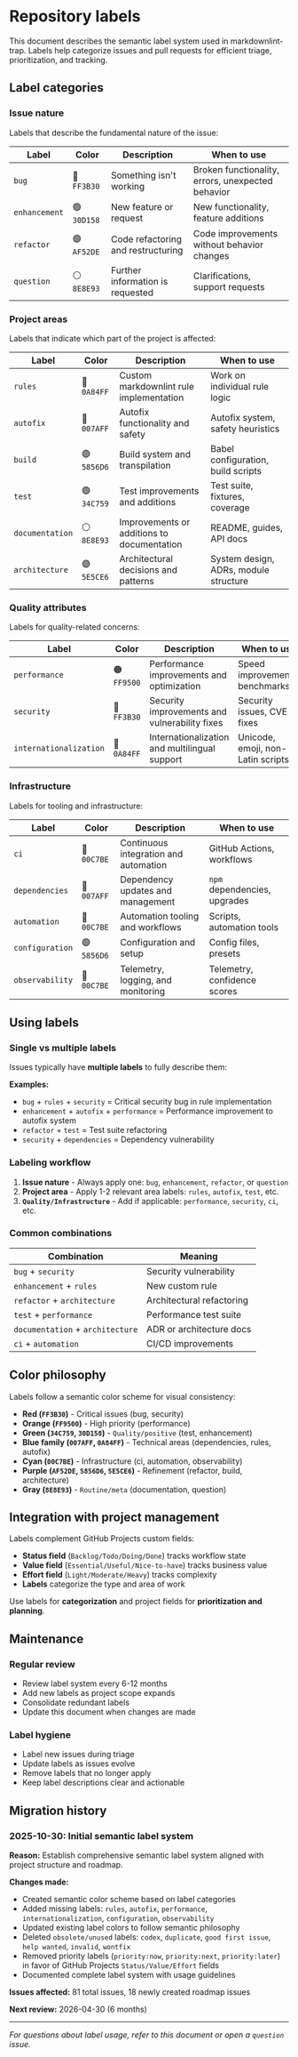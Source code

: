 # Repository labels

This document describes the semantic label system used in markdownlint-trap. Labels help categorize issues and pull requests for efficient triage, prioritization, and tracking.

## Label categories

### Issue nature

Labels that describe the fundamental nature of the issue:

| Label | Color | Description | When to use |
|-------|-------|-------------|-------------|
| `bug` | 🔴 `FF3B30` | Something isn't working | Broken functionality, errors, unexpected behavior |
| `enhancement` | 🟢 `30D158` | New feature or request | New functionality, feature additions |
| `refactor` | 🟣 `AF52DE` | Code refactoring and restructuring | Code improvements without behavior changes |
| `question` | ⚪ `8E8E93` | Further information is requested | Clarifications, support requests |

### Project areas

Labels that indicate which part of the project is affected:

| Label | Color | Description | When to use |
|-------|-------|-------------|-------------|
| `rules` | 🔵 `0A84FF` | Custom markdownlint rule implementation | Work on individual rule logic |
| `autofix` | 🔵 `007AFF` | Autofix functionality and safety | Autofix system, safety heuristics |
| `build` | 🟣 `5856D6` | Build system and transpilation | Babel configuration, build scripts |
| `test` | 🟢 `34C759` | Test improvements and additions | Test suite, fixtures, coverage |
| `documentation` | ⚪ `8E8E93` | Improvements or additions to documentation | README, guides, API docs |
| `architecture` | 🟣 `5E5CE6` | Architectural decisions and patterns | System design, ADRs, module structure |

### Quality attributes

Labels for quality-related concerns:

| Label | Color | Description | When to use |
|-------|-------|-------------|-------------|
| `performance` | 🟠 `FF9500` | Performance improvements and optimization | Speed improvements, benchmarks |
| `security` | 🔴 `FF3B30` | Security improvements and vulnerability fixes | Security issues, CVE fixes |
| `internationalization` | 🔵 `0A84FF` | Internationalization and multilingual support | Unicode, emoji, non-Latin scripts |

### Infrastructure

Labels for tooling and infrastructure:

| Label | Color | Description | When to use |
|-------|-------|-------------|-------------|
| `ci` | 🔵 `00C7BE` | Continuous integration and automation | GitHub Actions, workflows |
| `dependencies` | 🔵 `007AFF` | Dependency updates and management | `npm` dependencies, upgrades |
| `automation` | 🔵 `00C7BE` | Automation tooling and workflows | Scripts, automation tools |
| `configuration` | 🟣 `5856D6` | Configuration and setup | Config files, presets |
| `observability` | 🔵 `00C7BE` | Telemetry, logging, and monitoring | Telemetry, confidence scores |

## Using labels

### Single vs multiple labels

Issues typically have **multiple labels** to fully describe them:

**Examples:**

- `bug` + `rules` + `security` = Critical security bug in rule implementation
- `enhancement` + `autofix` + `performance` = Performance improvement to autofix system
- `refactor` + `test` = Test suite refactoring
- `security` + `dependencies` = Dependency vulnerability

### Labeling workflow

1. **Issue nature** - Always apply one: `bug`, `enhancement`, `refactor`, or `question`
2. **Project area** - Apply 1-2 relevant area labels: `rules`, `autofix`, `test`, etc.
3. **`Quality/Infrastructure`** - Add if applicable: `performance`, `security`, `ci`, etc.

### Common combinations

| Combination | Meaning |
|-------------|---------|
| `bug` + `security` | Security vulnerability |
| `enhancement` + `rules` | New custom rule |
| `refactor` + `architecture` | Architectural refactoring |
| `test` + `performance` | Performance test suite |
| `documentation` + `architecture` | ADR or architecture docs |
| `ci` + `automation` | CI/CD improvements |

## Color philosophy

Labels follow a semantic color scheme for visual consistency:

- **Red (`FF3B30`)** - Critical issues (bug, security)
- **Orange (`FF9500`)** - High priority (performance)
- **Green (`34C759`, `30D158`)** - `Quality/positive` (test, enhancement)
- **Blue family (`007AFF`, `0A84FF`)** - Technical areas (dependencies, rules, autofix)
- **Cyan (`00C7BE`)** - Infrastructure (ci, automation, observability)
- **Purple (`AF52DE`, `5856D6`, `5E5CE6`)** - Refinement (refactor, build, architecture)
- **Gray (`8E8E93`)** - `Routine/meta` (documentation, question)

## Integration with project management

Labels complement GitHub Projects custom fields:

- **Status field** (`Backlog/Todo/Doing/Done`) tracks workflow state
- **Value field** (`Essential/Useful/Nice-to-have`) tracks business value
- **Effort field** (`Light/Moderate/Heavy`) tracks complexity
- **Labels** categorize the type and area of work

Use labels for **categorization** and project fields for **prioritization and planning**.

## Maintenance

### Regular review

- Review label system every 6-12 months
- Add new labels as project scope expands
- Consolidate redundant labels
- Update this document when changes are made

### Label hygiene

- Label new issues during triage
- Update labels as issues evolve
- Remove labels that no longer apply
- Keep label descriptions clear and actionable

## Migration history

### 2025-10-30: Initial semantic label system

**Reason:** Establish comprehensive semantic label system aligned with project structure and roadmap.

**Changes made:**

- Created semantic color scheme based on label categories
- Added missing labels: `rules`, `autofix`, `performance`, `internationalization`, `configuration`, `observability`
- Updated existing label colors to follow semantic philosophy
- Deleted `obsolete/unused` labels: `codex`, `duplicate`, `good first issue`, `help wanted`, `invalid`, `wontfix`
- Removed priority labels (`priority:now`, `priority:next`, `priority:later`) in favor of GitHub Projects `Status/Value/Effort` fields
- Documented complete label system with usage guidelines

**Issues affected:** 81 total issues, 18 newly created roadmap issues

**Next review:** 2026-04-30 (6 months)

---

*For questions about label usage, refer to this document or open a `question` issue.*
